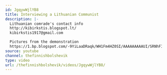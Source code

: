 ```yaml
---
id: JgqywWjlYB8
title: Interviewing a Lithuanian Communist
description: |-
  Lithuanian comrade's contact info
  http://kibirkstis.blogspot.lt/
  kibirkstis1917@gmail.com

  Pictures from the demonstration
  https://1.bp.blogspot.com/-9YiLaaDRaqk/WH1Fm4HZ0SI/AAAAAAAAAUI/SRNhFIiVX9g9ztz14jqBD_ynIXKP2KWjwCLcB/s1600/2009%2Bsausio%2B16%2BPOLICIJOS%2Bsmurtas.jpg
source: youtube
channel: thefinnishbolshevik
type: video
url: /thefinnishbolshevik/videos/JgqywWjlYB8/
---
```

